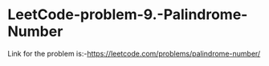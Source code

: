 # LeetCode-problem-9.-Palindrome-Number
Link for the problem is:-https://leetcode.com/problems/palindrome-number/
